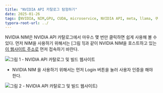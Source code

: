 ```yaml
---
title: "NVIDIA API 카탈로그 탐험하기"
date: 2025-01-26
tags: [NVIDIA, NIM,GPU, CUDA, microservice, NVIDIA API, meta, llama, 쿠버네티스, 마이크로서비스, 추론, 메타, 라마]
typora-root-url: ../
---
```

NVIDIA NIM은 NVIDIA API 카탈로그에서 마우스 몇 번만 클릭하면 쉽게 사용해 볼 수 있다. 먼저 NIM을 사용하기 위해서는 [그림 1]과 같이 NVIDIA NIM을 호스트하고 있는 [이 웹사이트 주소로](https://build.nvidia.com/explore/discover) 먼저 접속하기 바란다.



![그림 1 - NVIDIA API 카탈로그 및 빌드 웹사이트](../images/2025-01/NIM-2-01.png)

* NVIDIA NIM 을 사용하기 위해서는 먼저 Login 버튼을 눌러 사용자 인증을 해야 한다. 



![그림 2 - NVIDIA API 카탈로그 및 빌드 웹사이트](../images/2025-01/NIM-2-02.png))

